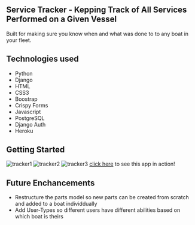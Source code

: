 Service Tracker - Kepping Track of All Services Performed on a Given Vessel
--

Built for making sure you know when and what was done to to any boat in your fleet. 

Technologies used
--
* Python
* Django
* HTML
* CSS3
* Boostrap
* Crispy Forms
* Javascript
* PostgreSQL
* Django Auth
* Heroku

Getting Started
--
![tracker1](https://user-images.githubusercontent.com/110944138/197912878-82d05471-7aa7-4c72-944e-764d5b1960f4.jpg)
![tracker2](https://user-images.githubusercontent.com/110944138/197912882-b32269a4-67bb-40e3-bf86-b937749fcf95.jpg)
![tracker3](https://user-images.githubusercontent.com/110944138/197912884-8c890dfa-084e-4014-8d17-572664ca1f4d.jpg)
[click here](https://boatservicetracker.herokuapp.com/) to see this app in action!

Future Enchancements
--
* Restructure the parts model so new parts can be created from scratch and added to a boat individdually
* Add User-Types so different users have different abilities based on which boat is theirs
